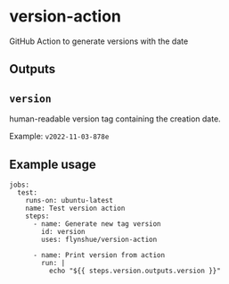 # version-action
GitHub Action to generate versions with the date

## Outputs

## `version`

human-readable version tag containing the creation date.

Example: `v2022-11-03-878e`

## Example usage
```
jobs:
  test:
    runs-on: ubuntu-latest
    name: Test version action
    steps:
      - name: Generate new tag version
        id: version
        uses: flynshue/version-action

      - name: Print version from action
        run: |
          echo "${{ steps.version.outputs.version }}"
```